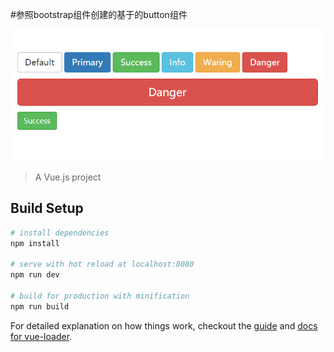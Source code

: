 #参照bootstrap组件创建的基于的button组件

![效果图](https://github.com/sevenmark/vue-demo/blob/master/button/Screenshots/20180327214032.png)

> A Vue.js project

## Build Setup

``` bash
# install dependencies
npm install

# serve with hot reload at localhost:8080
npm run dev

# build for production with minification
npm run build

```

For detailed explanation on how things work, checkout the [guide](http://vuejs-templates.github.io/webpack/) and [docs for vue-loader](http://vuejs.github.io/vue-loader).
